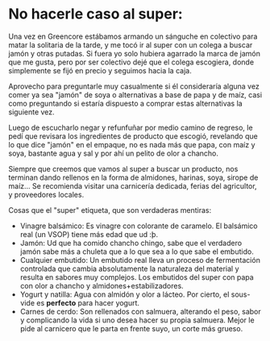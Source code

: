 # No hacerle caso al super:

Una vez en Greencore estábamos armando un sánguche en colectivo para matar la solitaria de la tarde, y me tocó ir al super con un colega a buscar jamón y otras putadas. Si fuera yo solo hubiera agarrado la marca de jamón que me gusta, pero por ser colectivo dejé que el colega escogiera, donde simplemente se fijó en precio y seguimos hacia la caja.

Aprovecho para preguntarle muy casualmente si él consideraría alguna vez comer ya sea "jamón" de soya o alternativas a base de papa y de maíz, casi como preguntando si estaría dispuesto a comprar estas alternativas la siguiente vez.

Luego de escucharlo negar y refunfuñar por medio camino de regreso, le pedí que revisara los ingredientes de producto que escogió, revelando que lo que dice "jamón" en el empaque, no es nada más que papa, con maíz y soya, bastante agua y sal y por ahí un pelito de olor a chancho.

Siempre que creemos que vamos al super a buscar un producto, nos terminan dando rellenos en la forma de almidones, harinas, soya, sirope de maíz... Se recomienda visitar una carnicería dedicada, ferias del agricultor, y proveedores locales.


Cosas que el "super" etiqueta, que son verdaderas mentiras:
- Vinagre balsámico: Es vinagre con colorante de caramelo. El balsámico real (un VSOP) tiene más edad que ud :þ.
- Jamón: Ud que ha comido chancho chingo, sabe que el verdadero jamón sabe más a chuleta que a lo que sea a lo que sabe el embutido.
- Cualquier embutido: Un embutido real lleva un proceso de fermentación controlada que cambia absolutamente la naturaleza del material y resulta en sabores muy complejos. Los embutidos del super con papa con olor a chancho y almidones+estabilizadores.
- Yogurt y natilla: Agua con almidón y olor a lácteo. Por cierto, el sous-vide es **perfecto** para hacer yogurt.
- Carnes de cerdo: Son rellenados con salmuera, alterando el peso, sabor y complicando la vida si uno desea hacer su propia salmuera. Mejor le pide al carnicero que le parta en frente suyo, un corte más grueso.
